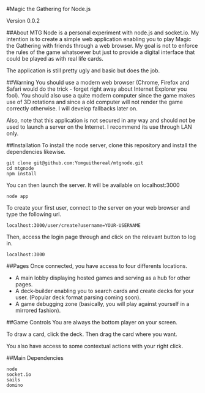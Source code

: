 #Magic the Gathering for Node.js

Version 0.0.2

##About
MTG Node is a personal experiment with node.js and socket.io. My intention is to create a simple
web application enabling you to play Magic the Gathering with friends through a web browser. My goal
is not to enforce the rules of the game whatsoever but just to provide a digital interface that could be
played as with real life cards.

The application is still pretty ugly and basic but does
the job.

##Warning
You should use a modern web browser (Chrome, Firefox and Safari would do the trick - forget right away
about Internet Explorer you fool). You should also use a quite modern computer since the game makes use
of 3D rotations and since a old computer will not render the game correctly otherwise.
I will develop fallbacks later on.

Also, note that this application is not secured in any way and should not be used to launch a server on the
Internet. I recommend its use through LAN only.

##Installation
To install the node server, clone this repository and install the dependencies likewise.

```
git clone git@github.com:Yomguithereal/mtgnode.git
cd mtgnode
npm install
```

You can then launch the server. It will be available on localhost:3000

```
node app
```

To create your first user, connect to the server on your web browser and type the following url.

```
localhost:3000/user/create?username=YOUR-USERNAME
```

Then, access the login page through and click on the relevant button to log in.

```
localhost:3000
```

##Pages
Once connected, you have access to four differents locations.

* A main lobby displaying hosted games and serving as a hub for other pages.
* A deck-builder enabling you to search cards and create decks for your user. (Popular deck format parsing coming soon).
* A game debugging zone (basically, you will play against yourself in a mirrored fashion).

##Game Controls
You are always the bottom player on your screen.

To draw a card, click the deck. Then drag the card where you want.

You also have access to some contextual actions with your right click.

##Main Dependencies

	node
	socket.io
	sails
	domino
